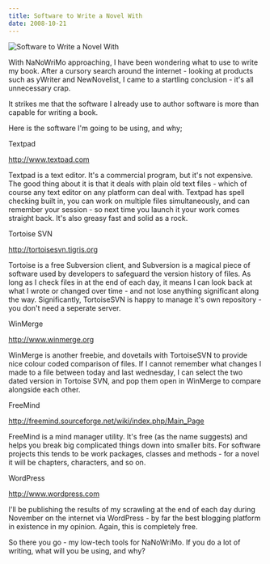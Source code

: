 ```yaml
---
title: Software to Write a Novel With
date: 2008-10-21
---
```


![Software to Write a Novel With](https://source.unsplash.com/Pll7AP6NFpY/1600x900)

With NaNoWriMo approaching, I have been wondering what to use to write my book. After a cursory search around the internet - looking at products such as yWriter and NewNovelist, I came to a startling conclusion - it's all unnecessary crap.

It strikes me that the software I already use to author software is more than capable for writing a book.

Here is the software I'm going to be using, and why;

Textpad

http://www.textpad.com

Textpad is a text editor. It's a commercial program, but it's not expensive. The good thing about it is that it deals with plain old text files - which of course any text editor on any platform can deal with. Textpad has spell checking built in, you can work on multiple files simultaneously, and can remember your session - so next time you launch it your work comes straight back. It's also greasy fast and solid as a rock.

Tortoise SVN

http://tortoisesvn.tigris.org

Tortoise is a free Subversion client, and Subversion is a magical piece of software used by developers to safeguard the version history of files. As long as I check files in at the end of each day, it means I can look back at what I wrote or changed over time - and not lose anything significant along the way. Significantly, TortoiseSVN is happy to manage it's own repository - you don't need a seperate server.

WinMerge

http://www.winmerge.org

WinMerge is another freebie, and dovetails with TortoiseSVN to provide nice colour coded comparison of files. If I cannot remember what changes I made to a file between today and last wednesday, I can select the two dated version in Tortoise SVN, and pop them open in WinMerge to compare alongside each other.

FreeMind

http://freemind.sourceforge.net/wiki/index.php/Main_Page

FreeMind is a mind manager utility. It's free (as the name suggests) and helps you break big complicated things down into smaller bits. For software projects this tends to be work packages, classes and methods - for a novel it will be chapters, characters, and so on.

WordPress

http://www.wordpress.com

I'll be publishing the results of my scrawling at the end of each day during November on the internet via WordPress - by far the best blogging platform in existence in my opinion. Again, this is completely free.

So there you go - my low-tech tools for NaNoWriMo. If you do a lot of writing, what will you be using, and why?